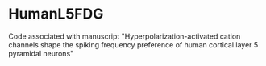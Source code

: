 # HumanL5FDG
Code associated with manuscript "Hyperpolarization-activated cation channels shape the spiking frequency preference of human cortical layer 5 pyramidal neurons"
